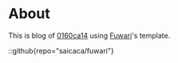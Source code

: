 # About
This is blog of [0160ca14](https://github.com/0160ca14) using [Fuwari](https://github.com/saicaca/fuwari)'s template.

::github{repo="saicaca/fuwari"}
